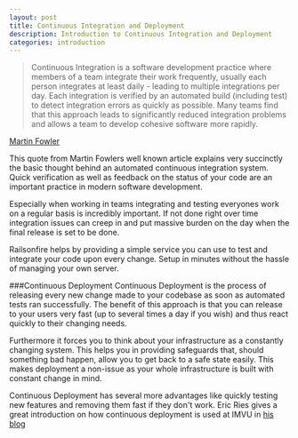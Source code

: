 ```yaml
---
layout: post
title: Continuous Integration and Deployment
description: Introduction to Continuous Integration and Deployment
categories: introduction
---
```


>Continuous Integration is a software development practice where members of a team integrate their work frequently, usually each person integrates at least daily - leading to multiple integrations per day. Each integration is verified by an automated build (including test) to detect integration errors as quickly as possible. Many teams find that this approach leads to significantly reduced integration problems and allows a team to develop cohesive software more rapidly.

[Martin Fowler](http://martinfowler.com/articles/continuousIntegration.html)

This quote from Martin Fowlers well known article explains very succinctly the basic thought behind an automated continuous integration system. Quick verification as well as feedback on the status of your code are an important practice in modern software development.

Especially when working in teams integrating and testing everyones work on a regular basis is incredibly important. If not done right over time integration issues can creep in and put massive burden on the day when the final release is set to be done.

Railsonfire helps by providing a simple service you can use to test and integrate your code upon every change. Setup in minutes without the hassle of managing your own server.

###Continuous Deployment
Continuous Deployment is the process of releasing every new change made to your codebase as soon as automated tests ran successfully. The benefit of this approach is that you can release to your users very fast (up to several times a day if you wish) and thus react quickly to their changing needs.

Furthermore it forces you to think about your infrastructure as a constantly changing system. This helps you in providing safeguards that, should something bad happen, allow you to get back to a safe state easily. This makes deployment a non-issue as your whole infrastructure is built with constant change in mind.

Continuous Deployment has several more advantages like quickly testing new features and removing them fast if they don't work. Eric Ries gives a great introduction on how continuous deployment is used at IMVU in [his blog](http://www.startuplessonslearned.com/2009/06/why-continuous-deployment.html)